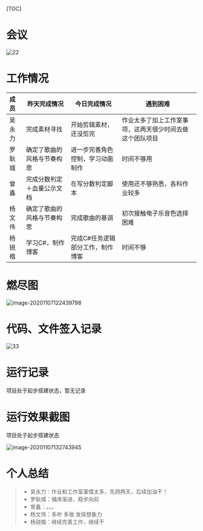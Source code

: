 [TOC]

# 会议

![22](https://img2020.cnblogs.com/blog/1656870/202011/1656870-20201107122517250-418826102.png)

# 工作情况

| 成员   | 昨天完成情况               | 今日完成情况                     | 遇到困难                                                 |
| :----- | -------------------------- | -------------------------------- | -------------------------------------------------------- |
| 吴永力 | 完成素材寻找               | 开始剪辑素材，还没剪完           | 作业太多了加上工作室事项，这两天很少时间去做这个团队项目 |
| 罗耿城 | 确定了歌曲的风格与节奏构思 | 进一步完善角色控制，学习动画制作 | 时间不够用                                               |
| 曾鑫   | 完成分数判定＋血量公示文档 | 在写分数判定脚本                 | 使用还不够熟悉，各科作业较多                             |
| 杨文伟 | 确定了歌曲的风格与节奏构思 | 完成歌曲的基调                   | 初次接触电子乐音色选择困难                               |
| 杨锐楷 | 学习C#，制作博客           | 完成C#任务逻辑部分工作，制作博客 | 时间不够                                                 |

# 燃尽图

![image-20201107122439798](https://img2020.cnblogs.com/blog/1656870/202011/1656870-20201107122441996-1802250118.png)

# 代码、文件签入记录

![33](https://img2020.cnblogs.com/blog/1656870/202011/1656870-20201107122527060-1293085252.png)

# 运行记录

项目处于起步搭建状态，暂无记录

# 运行效果截图

项目处于起步搭建状态

![image-20201107132743945](https://img2020.cnblogs.com/blog/1656870/202011/1656870-20201107132746064-1396483317.png)

# 个人总结

> - 吴永力：作业和工作室事情太多，先鸽两天，后续加油干！
> - 罗耿城：循序渐进，稳步向前
> - 曾鑫：。。。
> - 杨文伟：多听 多做 发挥想象力
> - 杨锐楷：继续完善工作，继续干



